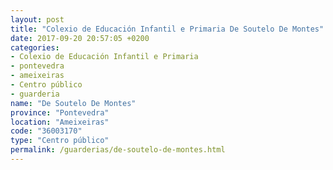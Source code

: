 ```yaml
---
layout: post
title: "Colexio de Educación Infantil e Primaria De Soutelo De Montes"
date: 2017-09-20 20:57:05 +0200
categories:
- Colexio de Educación Infantil e Primaria
- pontevedra
- ameixeiras
- Centro público
- guarderia
name: "De Soutelo De Montes"
province: "Pontevedra"
location: "Ameixeiras"
code: "36003170"
type: "Centro público"
permalink: /guarderias/de-soutelo-de-montes.html
---
```

